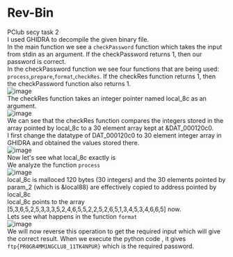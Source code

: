 # Rev-Bin
PClub secy task 2  
I used GHIDRA to decompile the given binary file.  
In the main function we see a `checkPassword` function which takes the input from stdin as an argument. If the checkPassword returns 1, then our password is correct.  
In the checkPassword function we see four functions that are being used: `process`,`prepare`,`format`,`checkRes`.
If the checkRes function returns 1, then the checkPassword function also returns 1.  
![image](https://user-images.githubusercontent.com/92073778/184889679-1820777e-86a5-4512-a65e-7fc9038fd444.png)  
The checkRes function takes an integer pointer named local_8c as an argument.  
![image](https://user-images.githubusercontent.com/92073778/184890269-45068a70-d118-43bd-bb2b-0873246590e0.png)  
We can see that the checkRes function compares the integers stored in the array pointed by local_8c to a 30 element array kept at &DAT_000120c0.  
I first change the datatype of DAT_000120c0 to 30 element integer array in GHIDRA and obtained the values stored there.  
![image](https://user-images.githubusercontent.com/92073778/184892627-b82b7d1e-3128-4bc2-8062-0183f6898bea.png)  
Now let's see what local_8c exactly is  
We analyze the function `process`   
![image](https://user-images.githubusercontent.com/92073778/184911371-7b58226e-e129-4c74-881f-e097597d58ce.png)  
local_8c is malloced 120 bytes (30 integers) and the 30 elements pointed by param_2 (which is &local88) are effectively copied to address pointed by local_8c  
local_8c points to the array [5,3,6,5,2,5,3,3,3,5,2,4,6,5,5,2,2,5,2,6,5,1,3,4,5,3,4,6,6,5] now.  
Lets see what happens in the function `format`  
![image](https://user-images.githubusercontent.com/92073778/184916227-65652474-5482-4922-af39-31f5c79be8bc.png)  
We will now reverse this operation to get the required input which will give the correct result.
When we execute the python code , it gives `ftp{PR0GR4MM1NGCLU8_11TK4NPUR}` which is the required password.


